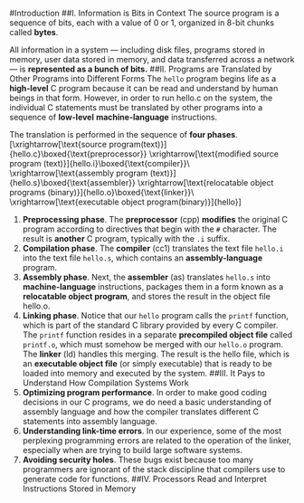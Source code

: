#Introduction
##I. Information is Bits in Context
The source program is a sequence of bits, each with a value of 0 or 1, organized in 8-bit chunks called **bytes**.

All information in a system — including disk files, programs stored in memory, user data stored in memory, and data transferred across a network — is **represented as a bunch of bits.**
##II. Programs are Translated by Other Programs into Different Forms
The `hello` program begins life as a **high-level** C program because it can be read and understand by human beings in that form. However, in order to run hello.c on the system, the individual C statements must be translated by other programs into a sequence of **low-level** **machine-language** instructions.

The translation is performed in the sequence of **four phases**.
\[\xrightarrow[\text{source program(text)}]{hello.c}\boxed{\text{preprocessor}}
\xrightarrow[\text{modified source program (text)}]{hello.i}\boxed{\text{compiler}}\\
\xrightarrow[\text{assembly program (text)}]{hello.s}\boxed{\text{assembler}}
\xrightarrow[\text{relocatable object programs (binary)}]{hello.o}\boxed{\text{linker}}\\
\xrightarrow[\text{executable object program(binary)}]{hello}\]
1. **Preprocessing phase**. The **preprocessor** (cpp) **modifies** the original C program according to directives that begin with the `#` character.  The result is **another** C program, typically with the `.i` suffix.
1. **Compilation phase**. The **compiler** (cc1) translates the text file `hello.i` into the text file `hello.s`, which contains an **assembly-language** program.
1. **Assembly phase**. Next, the **assembler** (as) translates `hello.s` into **machine-language** instructions, packages them in a form known as a **relocatable object program**, and stores the result in the object file hello.o.
1. **Linking phase**. Notice that our `hello` program calls the `printf` function, which is part of the standard C library provided by every C compiler. The `printf` function resides in a separate **precompiled object file** called `printf.o`, which must somehow be merged with our `hello.o` program. The **linker** (ld) handles this merging. The result is the hello file, which is an **executable object file** (or simply executable) that is ready to be loaded into memory and executed by the system.
##III. It Pays to Understand How Compilation Systems Work
1. **Optimizing program performance**. In order to make good coding decisions in our C programs, we do need a basic understanding of assembly language and how the compiler translates different C statements into assembly language.
1. **Understanding link-time errors**. In our experience, some of the most perplexing programming errors are related to the operation of the linker, especially when are trying to build large software systems.
1. **Avoiding security holes**. These bugs exist because too many programmers are ignorant of the stack discipline that compilers use to generate code for functions.
##IV. Processors Read and Interpret Instructions Stored in Memory
